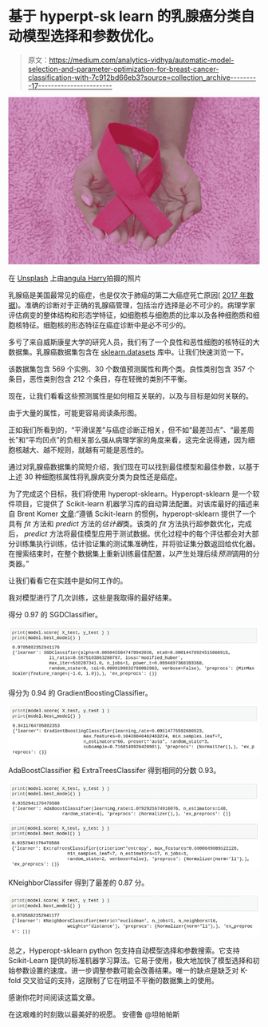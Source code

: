 # 基于 hyperpt-sk learn 的乳腺癌分类自动模型选择和参数优化。

> 原文：<https://medium.com/analytics-vidhya/automatic-model-selection-and-parameter-optimization-for-breast-cancer-classification-with-7c912bd66eb3?source=collection_archive---------17----------------------->

![](img/ee99f6f7a70bacfb62bb153438383569.png)

在 [Unsplash](https://unsplash.com/s/photos/breast?utm_source=unsplash&utm_medium=referral&utm_content=creditCopyText) 上由[angula Harry](https://unsplash.com/@ang10ze?utm_source=unsplash&utm_medium=referral&utm_content=creditCopyText)拍摄的照片

乳腺癌是美国最常见的癌症，也是仅次于肺癌的第二大癌症死亡原因( [2017 年数据](https://gis.cdc.gov/Cancer/USCS/DataViz.html))。准确的诊断对于正确的乳腺癌管理，包括治疗选择是必不可少的。病理学家评估病变的整体结构和形态学特征，如细胞核与细胞质的比率以及各种细胞质和细胞核特征。细胞核的形态特征在癌症诊断中是必不可少的。

多亏了来自威斯康星大学的研究人员，我们有了一个良性和恶性细胞的核特征的大数据集。乳腺癌数据集包含在 [sklearn.datasets](https://scikit-learn.org/stable/modules/generated/sklearn.datasets.load_breast_cancer.html) 库中。让我们快速浏览一下。

该数据集包含 569 个实例、30 个数值预测属性和两个类。良性类别包含 357 个条目，恶性类别包含 212 个条目，存在轻微的类别不平衡。

现在，让我们看看这些预测属性是如何相互关联的，以及与目标是如何关联的。

由于大量的属性，可能更容易阅读条形图。

正如我们所看到的，“平滑误差”与癌症诊断正相关，但不如“最差凹点”、“最差周长”和“平均凹点”的负相关那么强从病理学家的角度来看，这完全说得通，因为细胞核越大、越不规则，就越有可能是恶性的。

通过对乳腺癌数据集的简短介绍，我们现在可以找到最佳模型和最佳参数，以基于上述 30 种细胞核属性将乳腺病变分类为良性还是癌症。

为了完成这个目标，我们将使用 hyperopt-sklearn。Hyperopt-sklearn 是一个软件项目，它提供了 Scikit-learn 机器学习库的自动算法配置。对该库最好的描述来自 Brent Komer [文章](http://conference.scipy.org/proceedings/scipy2014/pdfs/komer.pdf):“遵循 Scikit-learn 的惯例，hyperopt-sklearn 提供了一个具有 *fit* 方法和 *predict* 方法的*估计器*类。该类的 *fit* 方法执行超参数优化，完成后， *predict* 方法将最佳模型应用于测试数据。优化过程中的每个评估都会对大部分训练集执行训练，估计验证集的测试集准确性，并将验证集分数返回给优化器。在搜索结束时，在整个数据集上重新训练最佳配置，以产生处理后续*预测*调用的分类器。”

让我们看看它在实践中是如何工作的。

我对模型进行了几次训练，这些是我取得的最好结果。

得分 0.97 的 SGDClassifier。

![](img/a295a95745a27d764f4693a8e0cff6a8.png)

得分为 0.94 的 GradientBoostingClassifier。

![](img/06359a9cd728ee7b9f123a5b2c0cd414.png)

AdaBoostClassifier 和 ExtraTreesClassifer 得到相同的分数 0.93。

![](img/d2fccd2cb5dfb6ce3c98561a72d3b80c.png)![](img/33fb4e0f42e14ec1c816c66337b9276a.png)

KNeighborClassifer 得到了最差的 0.87 分。

![](img/5c24fb4dc142e4c0c95f20e7ece3dae1.png)

总之，Hyperopt-sklearn python 包支持自动模型选择和参数搜索。它支持 Scikit-Learn 提供的标准机器学习算法。它易于使用，极大地加快了模型选择和初始参数设置的速度。进一步调整参数可能会改善结果。唯一的缺点是缺乏对 K-fold 交叉验证的支持，这限制了它在明显不平衡的数据集上的使用。

感谢你花时间阅读这篇文章。

在这艰难的时刻致以最美好的祝愿。
安德鲁
@坦帕帕斯